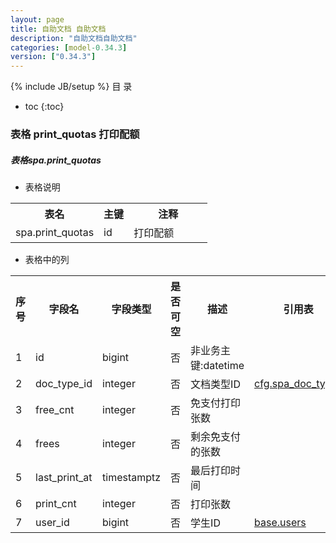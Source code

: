 ```yaml
---
layout: page
title: 自助文档 自助文档
description: "自助文档自助文档"
categories: [model-0.34.3]
version: ["0.34.3"]
---
```

{% include JB/setup %}
 目  录

* toc
{:toc}



### 表格 print_quotas 打印配额
<div class="card card-info">
  <div class="card-header"><h5 id="table_spa.print_quotas">表格spa.print_quotas</h5></div>
  <div class="card-body">
<ul>
  <li>表格说明</li>
</ul>

<table class="table table-bordered table-striped table-condensed ">
<tr><th class="info_header">表名</th><th class="info_header">主键</th><th class="info_header" style="width:40%">注释</th>  </tr>
<tr><td>spa.print_quotas</td><td>id</td><td>打印配额</td>  </tr>
</table>
<ul>
  <li>表格中的列</li>
</ul>
<table class="table table-bordered table-striped table-condensed">
<tr><th class="info_header text-center">序号</th><th class="info_header">字段名</th><th class="info_header">字段类型</th><th class="info_header text-center">是否可空</th><th class="info_header">描述</th><th class="info_header">引用表</th>  </tr>
<tr><td class="text-center">1</td><td>id</td><td>bigint</td><td class="text-center">否</td><td>非业务主键:datetime</td><td></td>  </tr>
<tr><td class="text-center">2</td><td>doc_type_id</td><td>integer</td><td class="text-center">否</td><td>文档类型ID</td><td>            <a href="/model/cfg/spa.config/all.html#表格-spa_doc_types-文档类型">cfg.spa_doc_types</a>
</td>  </tr>
<tr><td class="text-center">3</td><td>free_cnt</td><td>integer</td><td class="text-center">否</td><td>免支付打印张数</td><td></td>  </tr>
<tr><td class="text-center">4</td><td>frees</td><td>integer</td><td class="text-center">否</td><td>剩余免支付的张数</td><td></td>  </tr>
<tr><td class="text-center">5</td><td>last_print_at</td><td>timestamptz</td><td class="text-center">否</td><td>最后打印时间</td><td></td>  </tr>
<tr><td class="text-center">6</td><td>print_cnt</td><td>integer</td><td class="text-center">否</td><td>打印张数</td><td></td>  </tr>
<tr><td class="text-center">7</td><td>user_id</td><td>bigint</td><td class="text-center">否</td><td>学生ID</td><td>            <a href="/model/base/common/user.html#表格-users-通用人员信息">base.users</a>
</td>  </tr>
</table>


  </div>
</div>
